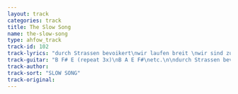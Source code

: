 ```yaml
---
layout: track
categories: track
title: The Slow Song
name: the-slow-song
type: ahfow_track
track-id: 102
track-lyrics: "durch Strassen bevoikert\nwir laufen breit \nwir sind zufrieden\ndie Nacht ist schon\n\nwenn du im Halbschlaf bist, in Wunderland \nund einst von mir entfernt bist \nschau in den Himmel\ndie Engelshande saen Senfkomer des Wahnsinns\n\nschau auf die Uhr\nich muss zu Bett\nwir tanzen zusammen\nto the Tennesse Waltz"
track-guitar: "B F# E (repeat 3x)\nB A E F#\netc.\n\ndurch Strassen bevoikert\nwir laufen breit\nwir sind zufrieden\ndie Nacht ist schon\n\nwenn du im Halbschlaf bist, in Wunderland\nund einst von mir entfernt bist\nschau in den Himmel\ndie Engelshande saen Senfkomer des Wahnsinns\n\nschau auf die Uhr\nich muss zu Bett\nwir tanzen zusammen\nto the Tennesse Waltz\n\n(provided by dc)"
track-author: 
track-sort: "SLOW SONG"
track-original: 
---
```

